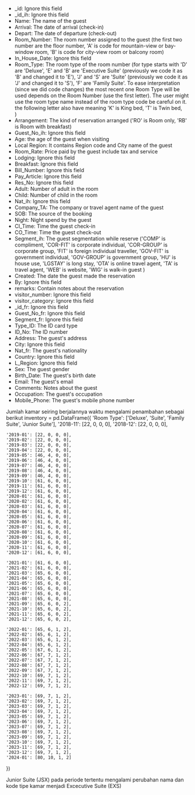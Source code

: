 - _id: Ignore this field
- _id_ih: Ignore this field
- Name: The name of the guest
- Arrival: The date of arrival (check-in)
- Depart: The date of departure (check-out)
- Room_Number: The room number assigned to the guest (the first two number are the floor number, 'A' is code for mountain-view or bay-window room, 'B' is code for city-view room or balcony room)
- In_House_Date: Ignore this field
- Room_Type: The room type of the room number (for type starts with 'D' are 'Deluxe',
                                                                    'E' and 'B' are 'Executive Suite' (previously we code it as 'B' and changed it to 'E'),
                                                                    'J' and 'S' are 'Suite' (previously we code it as 'J' and changed it to 'S'),
                                                                    'F' are 'Family Suite'.
                                                                    To ease interpretation (since we did code changes) the most recent one Room Type will be used depends on the Room Number (use the first letter). The user might use the room type name instead of the room type code be careful on it.
                                                the following letter also have meaning 'K' is King bed,
                                                                                       'T' is Twin bed,     
                                                )
- Arrangement: The kind of reservation arranged ('RO' is Room only, 'RB' is Room with breakfast)
- Guest_No_ih: Ignore this field
- Age: the age of the guest when visiting
- Local Region: It contains Region code and City name of the guest 
- Room_Rate: Price paid by the guest include tax and service
- Lodging: Ignore this field
- Breakfast: Ignore this field
- Bill_Number: Ignore this field
- Pay_Article: Ignore this field
- Res_No: Ignore this field
- Adult: Number of adult in the room
- Child: Number of child in the room
- Nat_ih: Ignore this field
- Company_TA: The company or travel agent name of the guest
- SOB: The source of the booking
- Night: Night spend by the guest
- CI_Time: Time the guest check-in
- CO_Time: Time the guest check-out
- Segment_ih: The guest segmentation while reserve ('COMP' is compliment,
                                                    'COR-FIT' is corporate individual,
                                                    'COR-GROUP' is corporate group,
                                                    'FIT' is foreign individual traveller,
                                                    'GOV-FIT' is government individual,
                                                    'GOV-GROUP' is government group,
                                                    'HU' is house use,
                                                    'LGSTAY' is long stay,
                                                    'OTA' is online travel agent,
                                                    'TA' is travel agent,
                                                    'WEB' is website,
                                                    'WIG' is walk-in guest
                                                    )
- Created: The date the guest made the reservation
- By: Ignore this field
- remarks: Contain notes about the reservation
- visitor_number: Ignore this field
- visitor_category: Ignore this field 
- _id_fr: Ignore this field
- Guest_No_fr: Ignore this field
- Segment_fr: Ignore this field
- Type_ID: The ID card type
- ID_No: The ID number
- Address: The guest's address
- City: Ignore this field
- Nat_fr: The guest's nationality
- Country: Ignore this field
- L_Region: Ignore this field
- Sex: The guest gender
- Birth_Date: The guest's birth date
- Email: The guest's email
- Comments: Notes about the guest
- Occupation: The guest's occupation
- Mobile_Phone: The guest's mobile phone number

Jumlah kamar seiring berjalannya waktu mengalami penambahan sebagai berikut
inventory = pd.DataFrame({
    'Room Type': ['Deluxe', 'Suite', 'Family Suite', 'Junior Suite'],
    '2018-11': [22, 0, 0, 0],
    '2018-12': [22, 0, 0, 0],

    '2019-01': [22, 0, 0, 0],
    '2019-02': [22, 0, 0, 0],
    '2019-03': [22, 0, 0, 0],
    '2019-04': [22, 0, 0, 0],
    '2019-05': [46, 4, 0, 0],
    '2019-06': [46, 4, 0, 0],
    '2019-07': [46, 4, 0, 0],
    '2019-08': [46, 4, 0, 0],
    '2019-09': [46, 4, 0, 0],
    '2019-10': [61, 6, 0, 0],
    '2019-11': [61, 6, 0, 0],
    '2019-12': [61, 6, 0, 0],
    '2020-01': [61, 6, 0, 0],
    '2020-02': [61, 6, 0, 0],
    '2020-03': [61, 6, 0, 0],
    '2020-04': [61, 6, 0, 0],
    '2020-05': [61, 6, 0, 0],
    '2020-06': [61, 6, 0, 0],
    '2020-07': [61, 6, 0, 0],
    '2020-08': [61, 6, 0, 0],
    '2020-09': [61, 6, 0, 0],
    '2020-10': [61, 6, 0, 0],
    '2020-11': [61, 6, 0, 0],
    '2020-12': [61, 6, 0, 0],

    '2021-01': [61, 6, 0, 0],
    '2021-02': [61, 6, 0, 0],
    '2021-03': [65, 6, 0, 0],
    '2021-04': [65, 6, 0, 0],
    '2021-05': [65, 6, 0, 0],
    '2021-06': [65, 6, 0, 0],
    '2021-07': [65, 6, 0, 0],
    '2021-08': [65, 6, 0, 0],
    '2021-09': [65, 6, 0, 2],
    '2021-10': [65, 6, 0, 2],
    '2021-11': [65, 6, 0, 2],
    '2021-12': [65, 6, 0, 2],

    '2022-01': [65, 6, 1, 2],
    '2022-02': [65, 6, 1, 2],
    '2022-03': [65, 6, 1, 2],
    '2022-04': [65, 6, 1, 2],
    '2022-05': [67, 6, 1, 2],
    '2022-06': [67, 7, 1, 2],
    '2022-07': [67, 7, 1, 2],
    '2022-08': [67, 7, 1, 2],
    '2022-09': [67, 7, 1, 2],
    '2022-10': [69, 7, 1, 2],
    '2022-11': [69, 7, 1, 2],
    '2022-12': [69, 7, 1, 2],

    '2023-01': [69, 7, 1, 2],
    '2023-02': [69, 7, 1, 2],
    '2023-03': [69, 7, 1, 2],
    '2023-04': [69, 7, 1, 2],
    '2023-05': [69, 7, 1, 2],
    '2023-06': [69, 7, 1, 2],
    '2023-07': [69, 7, 1, 2],
    '2023-08': [69, 7, 1, 2],
    '2023-09': [69, 7, 1, 2],
    '2023-10': [69, 7, 1, 2],
    '2023-11': [69, 7, 1, 2],
    '2023-12': [69, 7, 1, 2],
    '2024-01': [80, 10, 1, 2]
})

Junior Suite (JSX) pada periode tertentu mengalami perubahan nama dan kode tipe kamar menjadi Excecutive Suite (EXS)